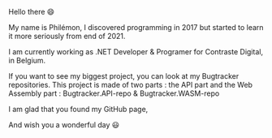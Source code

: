 Hello there 😄

My name is Philémon, I discovered programming in 2017 but started to learn it more seriously from end of 2021.

I am currently working as .NET Developer & Programer for Contraste Digital, in Belgium.

If you want to see my biggest project, you can look at my Bugtracker repositories.
This project is made of two parts : the API part and the Web Assembly part :
Bugtracker.API-repo & Bugtracker.WASM-repo

I am glad that you found my GitHub page,

And wish you a wonderful day 😃


